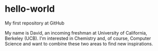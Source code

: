 # hello-world
My first repository at GitHub

My name is David, an incoming freshman at University of California, Berkeley (UCB). I'm interested in Chemistry and, of course, Computer Science and want to combine these two areas to find new inspirations.

